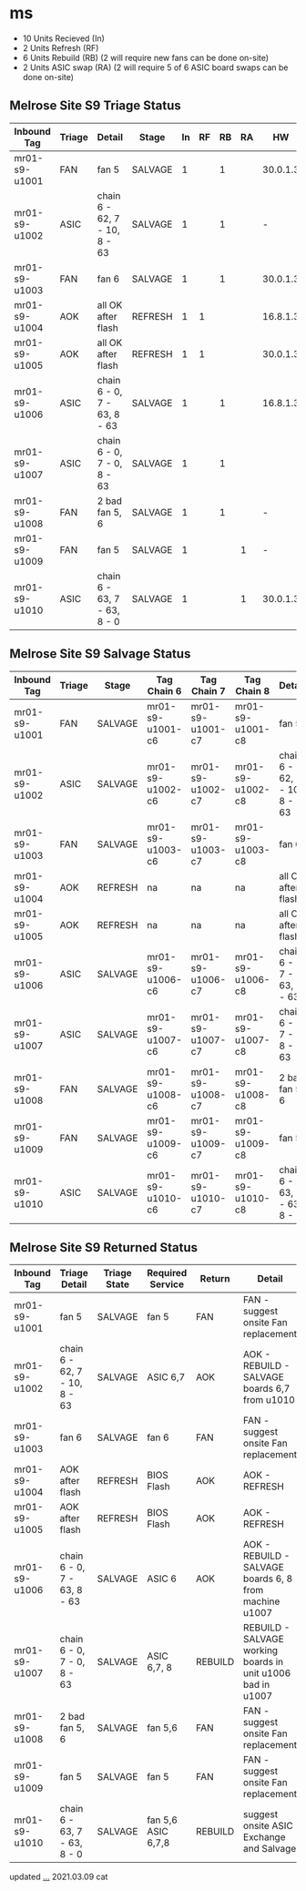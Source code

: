 # ms

- 10 Units Recieved  (In) 
-  2 Units Refresh   (RF) 
-  6 Units Rebuild   (RB) (2 will require new fans can be done on-site)
-  2 Units ASIC swap (RA) (2 will require 5 of 6 ASIC board swaps can be done on-site)

## Melrose Site S9 Triage Status

| Inbound Tag   | Triage | Detail                       | Stage   | In | RF | RB | RA | HW       | Logic    | BMminer |
|---------------|--------|------------------------------|---------|----|----|----|----|----------|----------|---------|
| mr01-s9-u1001 | FAN    | fan 5                        | SALVAGE | 1  |    | 1  |    | 30.0.1.3 | V1.3.58  | 2.0.0   |
| mr01-s9-u1002 | ASIC   | chain 6 - 62, 7 - 10, 8 - 63 | SALVAGE | 1  |    | 1  |    | -        | V1.3.58  | -       |
| mr01-s9-u1003 | FAN    | fan 6                        | SALVAGE | 1  |    | 1  |    | 30.0.1.3 | V1.3.58  | 2.0.0   |
| mr01-s9-u1004 | AOK    | all OK after flash           | REFRESH | 1  | 1  |    |    | 16.8.1.3 | -        | 2.0.0   |
| mr01-s9-u1005 | AOK    | all OK after flash           | REFRESH | 1  | 1  |    |    | 30.0.1.3 | V1.3.58  | 2.0.0   |
| mr01-s9-u1006 | ASIC   | chain 6 - 0, 7 - 63, 8 - 63  | SALVAGE | 1  |    | 1  |    | 16.8.1.3 | -        | 2.0.0   |
| mr01-s9-u1007 | ASIC   | chain 6 - 0, 7 - 0, 8 - 63   | SALVAGE | 1  |    | 1  |    |          | S9_V2.55 | -       |
| mr01-s9-u1008 | FAN    | 2 bad fan 5, 6               | SALVAGE | 1  |    | 1  |    | -        | S9_V2.54 | -       |
| mr01-s9-u1009 | FAN    | fan 5                        | SALVAGE | 1  |    |    |  1 | -        | S9_V2.54 | -       |
| mr01-s9-u1010 | ASIC   | chain 6 - 63, 7 - 63, 8 - 0  | SALVAGE | 1  |    |    |  1 | 30.0.1.3 | V1.3.58  | 2.0.0   |

## Melrose Site S9 Salvage Status

| Inbound Tag   | Triage | Stage   | Tag Chain 6      | Tag Chain 7      | Tag Chain 8      | Detail                       |  | Fan 5 | Fan 6 |
|---------------|--------|---------|------------------|------------------|------------------|------------------------------|--|-------|-------|
| mr01-s9-u1001 | FAN    | SALVAGE | mr01-s9-u1001-c6 | mr01-s9-u1001-c7 | mr01-s9-u1001-c8 | fan 5                        |  | 1     | 0     |
| mr01-s9-u1002 | ASIC   | SALVAGE | mr01-s9-u1002-c6 | mr01-s9-u1002-c7 | mr01-s9-u1002-c8 | chain 6 - 62, 7 - 10, 8 - 63 |  | 0     | 0     |
| mr01-s9-u1003 | FAN    | SALVAGE | mr01-s9-u1003-c6 | mr01-s9-u1003-c7 | mr01-s9-u1003-c8 | fan 6                        |  | 1     | 0     |
| mr01-s9-u1004 | AOK    | REFRESH | na               | na               | na               | all OK after flash           |  | 0     | 0     |
| mr01-s9-u1005 | AOK    | REFRESH | na               | na               | na               | all OK after flash           |  | 0     | 0     |
| mr01-s9-u1006 | ASIC   | SALVAGE | mr01-s9-u1006-c6 | mr01-s9-u1006-c7 | mr01-s9-u1006-c8 | chain 6 - 0, 7 - 63, 8 - 63  |  | 0     | 0     |
| mr01-s9-u1007 | ASIC   | SALVAGE | mr01-s9-u1007-c6 | mr01-s9-u1007-c7 | mr01-s9-u1007-c8 | chain 6 - 0, 7 - 0, 8 - 63   |  | 0     | 0     |
| mr01-s9-u1008 | FAN    | SALVAGE | mr01-s9-u1008-c6 | mr01-s9-u1008-c7 | mr01-s9-u1008-c8 | 2 bad fan 5, 6               |  | 1     | 1     |
| mr01-s9-u1009 | FAN    | SALVAGE | mr01-s9-u1009-c6 | mr01-s9-u1009-c7 | mr01-s9-u1009-c8 | fan 5                        |  | 1     | 0     |
| mr01-s9-u1010 | ASIC   | SALVAGE | mr01-s9-u1010-c6 | mr01-s9-u1010-c7 | mr01-s9-u1010-c8 | chain 6 - 63, 7 - 63, 8 - 0  |  | 0     | 0     |

## Melrose Site S9 Returned Status

| Inbound Tag   | Triage Detail                | Triage State | Required Service   | Return  | Detail                                                  |
|---------------|------------------------------|--------------|--------------------|---------|---------------------------------------------------------|
| mr01-s9-u1001 | fan 5                        | SALVAGE      | fan 5              | FAN     | FAN - suggest onsite Fan replacement                    |
| mr01-s9-u1002 | chain 6 - 62, 7 - 10, 8 - 63 | SALVAGE      | ASIC 6,7           | AOK     | AOK - REBUILD - SALVAGE boards 6,7 from u1010           |
| mr01-s9-u1003 | fan 6                        | SALVAGE      | fan 6              | FAN     | FAN - suggest onsite Fan replacement                    |
| mr01-s9-u1004 | AOK after flash              | REFRESH      | BIOS Flash         | AOK     | AOK - REFRESH                                           |
| mr01-s9-u1005 | AOK after flash              | REFRESH      | BIOS Flash         | AOK     | AOK - REFRESH                                           |
| mr01-s9-u1006 | chain 6 - 0, 7 - 63, 8 - 63  | SALVAGE      | ASIC 6             | AOK     | AOK - REBUILD - SALVAGE boards 6, 8 from machine u1007  |
| mr01-s9-u1007 | chain 6 - 0, 7 - 0, 8 - 63   | SALVAGE      | ASIC 6,7, 8        | REBUILD | REBUILD - SALVAGE working boards in unit u1006 bad in u1007 |
| mr01-s9-u1008 | 2 bad fan 5, 6               | SALVAGE      | fan 5,6            | FAN     | FAN - suggest onsite Fan replacement                    |
| mr01-s9-u1009 | fan 5                        | SALVAGE      | fan 5              | FAN     | FAN - suggest onsite Fan replacement                    |
| mr01-s9-u1010 | chain 6 - 63, 7 - 63, 8 - 0  | SALVAGE      | fan 5,6 ASIC 6,7,8 | REBUILD | suggest onsite ASIC Exchange and Salvage                |

updated [...](https://docs.google.com/spreadsheets/d/1_iXF0iPXyzejxnkqlGtTSFHLRK9yXqTdz1O6_KCGxH0/edit#gid=108511430) 2021.03.09 cat
